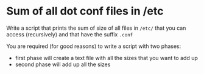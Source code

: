 # Sum of all dot conf files in /etc

Write a script that prints the sum of size of all files
in `/etc/` that you can access (recursively) and that have the suffix
`.conf`

You are required (for good reasons) to write a script with two phases:
* first phase will create a text file with all the sizes that you want to add up
* second phase will add up all the sizes
